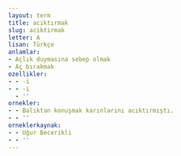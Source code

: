 ```yaml
---
layout: term
title: acıktırmak
slug: aciktirmak
letter: A
lisan: Türkçe
anlamlar:
- Açlık duymasına sebep olmak
- Aç bırakmak
ozellikler:
- - -i
- - -i
  - ''
ornekler:
- - Balıktan konuşmak karınlarını acıktırmıştı.
- - ''
orneklerkaynak:
- - Uğur Becerikli
- - ''
---
```

